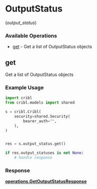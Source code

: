 # OutputStatus
(*output_status*)

### Available Operations

* [get](#get) - Get a list of OutputStatus objects

## get

Get a list of OutputStatus objects

### Example Usage

```python
import cribl
from cribl.models import shared

s = cribl.Cribl(
    security=shared.Security(
        bearer_auth="",
    ),
)


res = s.output_status.get()

if res.output_statuses is not None:
    # handle response
```


### Response

**[operations.GetOutputStatusResponse](../../models/operations/getoutputstatusresponse.md)**

